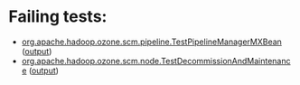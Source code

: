 # Failing tests: 

 * [org.apache.hadoop.ozone.scm.pipeline.TestPipelineManagerMXBean](hadoop-ozone/integration-test/org.apache.hadoop.ozone.scm.pipeline.TestPipelineManagerMXBean.txt) ([output](hadoop-ozone/integration-test/org.apache.hadoop.ozone.scm.pipeline.TestPipelineManagerMXBean-output.txt))
 * [org.apache.hadoop.ozone.scm.node.TestDecommissionAndMaintenance](hadoop-ozone/integration-test/org.apache.hadoop.ozone.scm.node.TestDecommissionAndMaintenance.txt) ([output](hadoop-ozone/integration-test/org.apache.hadoop.ozone.scm.node.TestDecommissionAndMaintenance-output.txt))
